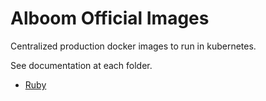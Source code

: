 # Alboom Official Images

Centralized production docker images to run in kubernetes.

See documentation at each folder.

- [Ruby](ruby)
